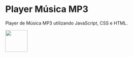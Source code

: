 # Player Música MP3
Player de Música MP3 utilizando JavaScript, CSS e HTML.

<a href="https://musicmp3awesome.vercel.app/"><img style="width: 70px; height: 70px;" src="https://cdn3.iconfinder.com/data/icons/iconic-1/32/play_alt-512.png"><a/>

